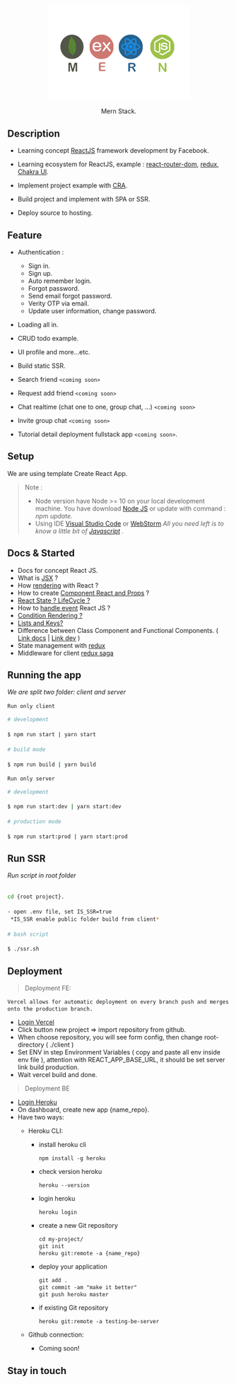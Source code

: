 
<p  align="center">

<a>

<img  src="./client/public/logo-mern.png"  width="320"  alt="Server API Logo" />

</a>

</p>

<p  align="center">Mern Stack.</p>


## Description

- Learning concept [ReactJS](https://reactjs.org/docs/getting-started.html) framework development by Facebook.

- Learning ecosystem for ReactJS, example : [react-router-dom](https://reactrouter.com/web/guides/quick-start), [redux](https://redux.js.org/), [Chakra UI](https://chakra-ui.com/).

- Implement project example with [CRA](https://create-react-app.dev/).

- Build project and implement with SPA or SSR.

- Deploy source to hosting.



## Feature

- Authentication :
	+ Sign in.
	+ Sign up.
	+ Auto remember login.
	+ Forgot password.
	+ Send email forgot password.
	+ Verity OTP via email.
	+ Update user information, change password.
  
- Loading all in.

- CRUD todo example.

- UI profile and more...etc.

- Build static SSR.

- Search friend `<coming soon>`

- Request add friend `<coming soon>`

- Chat realtime (chat one to one, group chat, ...) `<coming soon>`
  
- Invite group chat `<coming soon>`

- Tutorial detail deployment fullstack app `<coming soon>`.




## Setup



We are using template Create React App.



> Note :
> - Node version have Node >= 10 on your local development machine. You have download [Node JS](https://nodejs.org/en/) or update with command : *npm update*.
> - Using IDE [Visual Studio Code](https://code.visualstudio.com/) or [WebStorm](https://www.jetbrains.com/webstorm/)
> *All you need left is to know a little bit of [Javascript](https://www.w3schools.com/js/) .*



## Docs & Started

- Docs for concept React JS.
- What is [JSX](https://reactjs.org/docs/introducing-jsx.html) ?
- How [rendering](https://reactjs.org/docs/rendering-elements.html)  with React ?
- How to create [Component React and Props](https://reactjs.org/docs/components-and-props.html) ?
- [React State ? LifeCycle ?](https://reactjs.org/docs/state-and-lifecycle.html)
- How to [handle event](https://reactjs.org/docs/handling-events.html) React JS ?
- [Condition Rendering ?](https://reactjs.org/docs/conditional-rendering.html)
- [Lists and Keys?](https://reactjs.org/docs/lists-and-keys.html)
- Difference between Class Component and Functional Components. ( [Link docs](https://reactjs.org/docs/react-component.html#render) | [Link dev](https://dev.to/mehmehmehlol/class-components-vs-functional-components-in-react-4hd3) )
- State management with [redux](https://redux.js.org/)
- Middleware for client [redux saga](https://redux-saga.js.org/)

## Running the app
*We are split two folder: client and server*

`Run only client`

```bash
# development

$ npm run start | yarn start

# build mode

$ npm run build | yarn build


```

`Run only server`

```bash
# development

$ npm run start:dev | yarn start:dev

# production mode

$ npm run start:prod | yarn start:prod


```

## Run SSR

*Run script in root folder*

```bash

cd {root project}.

- open .env file, set IS_SSR=true
 *IS_SSR enable public folder build from client*

# bash script

$ ./ssr.sh

```
## Deployment


> Deployment FE:
	
	Vercel allows for automatic deployment on every branch push and merges onto the production branch.

  - [Login Vercel](https://vercel.com/login)
  - Click button new project => import repository from github.
  - When choose repository, you will see form config, then change root-directory ( ./client )
  - Set ENV in step Environment Variables ( copy and paste all env inside env file ), attention with REACT_APP_BASE_URL, it should be set server link build production.
  - Wait vercel build and done.


> Deployment BE

  - [Login Heroku](https://id.heroku.com/login)
  - On dashboard, create new app {name_repo}.
  - Have two ways:
    - Heroku CLI:
    
      + install heroku cli
        ```
        npm install -g heroku
        ```
      + check version heroku
        ```
        heroku --version
        ```
      + login heroku
        ```
        heroku login
        ```
      + create a new Git repository
        ```
        cd my-project/
        git init
        heroku git:remote -a {name_repo}
        ```
      + deploy your application
        ```
        git add .
        git commit -am "make it better"
        git push heroku master
        ```
      + if existing Git repository
        ```
        heroku git:remote -a testing-be-server
        ```

    - Github connection:
      - Coming soon!
## Stay in touch
